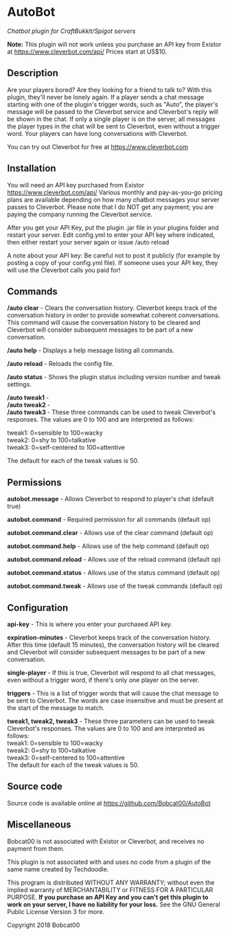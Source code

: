 # AutoBot

*Chatbot plugin for CraftBukkit/Spigot servers*

**Note:** This plugin will not work unless you purchase an API key from Existor at
https://www.cleverbot.com/api/ Prices start at US$10.

## Description

Are your players bored? Are they looking for a friend to talk to? With this
plugin, they'll never be lonely again. If a player sends a chat message starting
with one of the plugin's trigger words, such as "Auto", the player's message
will be passed to the Cleverbot service and Cleverbot's reply will be shown in
the chat. If only a single player is on the server, all messages the player
types in the chat will be sent to Cleverbot, even without a trigger word. Your
players can have long conversations with Cleverbot.

You can try out Cleverbot for free at https://www.cleverbot.com

## Installation

You will need an API key purchased from Existor https://www.cleverbot.com/api/
Various monthly and pay-as-you-go pricing plans are available depending on how
many chatbot messages your server passes to Cleverbot. Please note that I do
NOT get any payment; you are paying the company running the Cleverbot service.

After you get your API Key, put the plugin .jar file in your plugins folder and
restart your server. Edit config.yml to enter your API key where indicated, then
either restart your server again or issue /auto reload

A note about your API key: Be careful not to post it publicly (for example by
posting a copy of your config.yml file). If someone uses your API key, they will
use the Cleverbot calls you paid for!

## Commands

**/auto clear** - Clears the conversation history. Cleverbot keeps track of the
conversation history in order to provide somewhat coherent conversations. This
command will cause the conversation history to be cleared and Cleverbot will
consider subsequent messages to be part of a new conversation.

**/auto help** - Displays a help message listing all commands.

**/auto reload** - Reloads the config file.

**/auto status** - Shows the plugin status including version number and tweak
settings.

**/auto tweak1 <n>** -\
**/auto tweak2 <n>** -\
**/auto tweak3 <n>** - These three commands can be used to tweak Cleverbot's
responses. The values are 0 to 100 and are interpreted as follows:

tweak1: 0=sensible to 100=wacky\
tweak2: 0=shy to 100=talkative\
tweak3: 0=self-centered to 100=attentive

The default for each of the tweak values is 50.

## Permissions

**autobot.message** - Allows Cleverbot to respond to player's chat (default true)

**autobot.command** - Required permission for all commands (default op)

**autobot.command.clear** - Allows use of the clear command (default op)

**autobot.command.help** - Allows use of the help command (default op)

**autobot.command.reload** - Allows use of the reload command (default op)

**autobot.command.status** - Allows use of the status command (default op)

**autobot.command.tweak** - Allows use of the tweak commands (default op)

## Configuration

**api-key** - This is where you enter your purchased API key.

**expiration-minutes** - Cleverbot keeps track of the conversation history. After
this time (default 15 minutes), the conversation history will be cleared and
Cleverbot will consider subsequent messages to be part of a new conversation.

**single-player** - If this is true, Cleverbot will respond to all chat messages,
even without a trigger word, if there's only one player on the server.

**triggers** - This is a list of trigger words that will cause the chat message to
be sent to Cleverbot. The words are case insensitive and must be present at the
start of the message to match.

**tweak1, tweak2, tweak3** - These three parameters can be used to tweak Cleverbot's
responses. The values are 0 to 100 and are interpreted as follows:\
tweak1: 0=sensible to 100=wacky\
tweak2: 0=shy to 100=talkative\
tweak3: 0=self-centered to 100=attentive\
The default for each of the tweak values is 50.

## Source code

Source code is available online at https://github.com/Bobcat00/AutoBot

## Miscellaneous

Bobcat00 is not associated with Existor or Cleverbot, and receives no payment
from them.

This plugin is not associated with and uses no code from a plugin of the same
name created by Techdoodle.

This program is distributed WITHOUT ANY WARRANTY; without even the implied
warranty of MERCHANTABILITY or FITNESS FOR A PARTICULAR PURPOSE. **If you purchase
an API Key and you can't get this plugin to work on your server, I have no
liability for your loss.** See the GNU General Public License Version 3 for more.

Copyright 2018 Bobcat00
